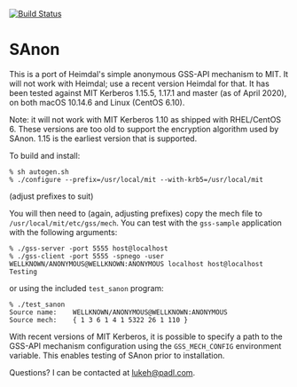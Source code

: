 [![Build Status](https://travis-ci.com/PADL/mech_sanon.svg?branch=master)](https://travis-ci.com/github/PADL/mech_sanon)

SAnon
=====

This is a port of Heimdal's simple anonymous GSS-API mechanism to MIT. It will not work with Heimdal; use a recent version Heimdal for that. It has been tested against MIT Kerberos 1.15.5, 1.17.1 and master (as of April 2020), on both macOS 10.14.6 and Linux (CentOS 6.10).

Note: it will not work with MIT Kerberos 1.10 as shipped with RHEL/CentOS 6. These versions are too old to support the encryption algorithm used by SAnon. 1.15 is the earliest version that is supported.

To build and install:

```
% sh autogen.sh
% ./configure --prefix=/usr/local/mit --with-krb5=/usr/local/mit
```

(adjust prefixes to suit)

You will then need to (again, adjusting prefixes) copy the mech file to `/usr/local/mit/etc/gss/mech`. You can test with the `gss-sample` application with the following arguments:

```
% ./gss-server -port 5555 host@localhost
% ./gss-client -port 5555 -spnego -user WELLKNOWN/ANONYMOUS@WELLKNOWN:ANONYMOUS localhost host@localhost Testing
```

or using the included `test_sanon` program:

```
% ./test_sanon
Source name:	WELLKNOWN/ANONYMOUS@WELLKNOWN:ANONYMOUS
Source mech:	{ 1 3 6 1 4 1 5322 26 1 110 }
```

With recent versions of MIT Kerberos, it is possible to specify a path to the GSS-API mechanism configuration using the `GSS_MECH_CONFIG` environment variable. This enables testing of SAnon prior to installation.

Questions? I can be contacted at lukeh@padl.com.
